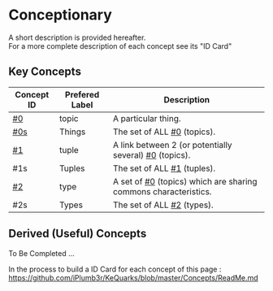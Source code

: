 Conceptionary
==

A short description is provided hereafter.   
For a more complete description of each concept see its "ID Card"

Key Concepts
-

<table>
    <thead>
        <tr>
            <th>Concept ID</th>
            <th>Prefered Label</th>
            <th>Description</th>      
        </tr>
    </thead>
    <tbody>
        <tr>
            <td><a href="https://github.com/iPlumb3r/KeQuarks/blob/master/1_Semantic/Conceptionary/%230_topic.md">#0</a></td>
            <td>topic</td>
            <td>A particular thing.</td>
        </tr>
        <tr>
            <td><a href="https://github.com/iPlumb3r/KeQuarks/blob/master/1_Semantic/Conceptionary/%230s_Things.md">#0s</a></td>
            <td>Things</td>
            <td>The set of ALL <a href="https://github.com/iPlumb3r/KeQuarks/blob/master/1_Semantic/Conceptionary/%230_topic.md">#0</a> (topics).</td>
        </tr>
        <tr>
            <td><a href="https://github.com/iPlumb3r/KeQuarks/blob/master/1_Semantic/Conceptionary/%231_tuple.md">#1</a></td>
            <td>tuple</td>
            <td>A link between 2 (or potentially several) <a href="https://github.com/iPlumb3r/KeQuarks/blob/master/1_Semantic/Conceptionary/%230_topic.md">#0</a> (topics).</td>
        </tr>
        <tr>
            <td>#1s</td>
            <td>Tuples</td>
            <td>The set of ALL <a href="https://github.com/iPlumb3r/KeQuarks/blob/master/1_Semantic/Conceptionary/%231_tuple.md">#1</a> (tuples).</td>
        </tr>
        <tr>
            <td><a href="https://github.com/iPlumb3r/KeQuarks/blob/master/1_Semantic/Conceptionary/%232_type.md">#2</a></td>
            <td>type</td>
            <td>A set of <a href="https://github.com/iPlumb3r/KeQuarks/blob/master/1_Semantic/Conceptionary/%230_topic.md">#0</a> (topics) which are sharing commons characteristics.</td>           
        </tr>
        <tr>
            <td>#2s</td>
            <td>Types</td>
            <td>The set of ALL <a href="https://github.com/iPlumb3r/KeQuarks/blob/master/1_Semantic/Conceptionary/%232_type.md">#2</a> (types).</td>      
        </tr>
    </tbody>
</table>

Derived (Useful) Concepts
-
To Be Completed ...

In the process to build a ID Card for each concept of this page :   
https://github.com/iPlumb3r/KeQuarks/blob/master/Concepts/ReadMe.md
